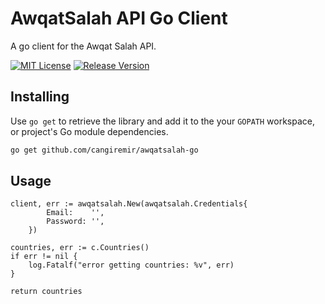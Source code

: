 
# AwqatSalah API Go Client

A go client for the Awqat Salah API. 


[![MIT License](https://img.shields.io/badge/License-MIT-orange.svg)](https://choosealicense.com/licenses/mit/)
[![Release Version](https://img.shields.io/github/v/release/cangiremir/awqatsalah-go)](https://img.shields.io/github/v/release/cangiremir/awqatsalah-go)

## Installing

Use `go get` to retrieve the library and add it to the your `GOPATH` workspace, or project's Go module dependencies.   

```bash
go get github.com/cangiremir/awqatsalah-go
```

## Usage

```
client, err := awqatsalah.New(awqatsalah.Credentials{
		Email:    '',
		Password: '',
	})

countries, err := c.Countries()
if err != nil {
    log.Fatalf("error getting countries: %v", err)
}

return countries
```

  
